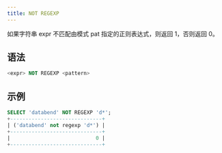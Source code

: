 ```yaml
---
title: NOT REGEXP
---
```


如果字符串 expr 不匹配由模式 pat 指定的正则表达式，则返回 1，否则返回 0。

## 语法

```sql
<expr> NOT REGEXP <pattern>
```

## 示例

```sql
SELECT 'databend' NOT REGEXP 'd*';
+------------------------------+
| ('databend' not regexp 'd*') |
+------------------------------+
|                            0 |
+------------------------------+
```